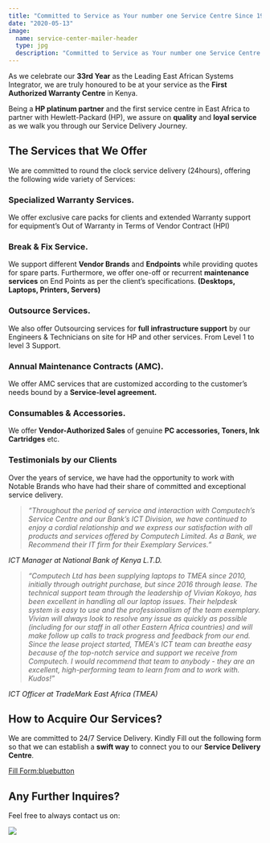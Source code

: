 ```yaml
---
title: "Committed to Service as Your number one Service Centre Since 1987"
date: "2020-05-13"
image:
  name: service-center-mailer-header
  type: jpg
  description: "Committed to Service as Your number one Service Centre Since 1987"
---
```

 
As we celebrate our __33rd Year__ as the Leading East African Systems Integrator, we are truly honoured to be at your service as the __First Authorized Warranty Centre__ in Kenya.

Being a __HP platinum partner__ and the first service centre in East Africa to partner with Hewlett-Packard (HP), we assure on __quality__ and __loyal service__ as we walk you through our Service Delivery Journey.

## The Services that We Offer

We are committed to round the clock service delivery (24hours), offering the following wide variety of Services:

### Specialized Warranty Services.

We offer exclusive care packs for clients and extended Warranty support for equipment’s Out of Warranty in Terms of Vendor Contract (HPI)
	

### Break & Fix Service. 

We support different __Vendor Brands__ and __Endpoints__ while providing quotes for spare parts. Furthermore, we offer one-off or recurrent __maintenance services__ on End Points as per the client’s specifications. __(Desktops, Laptops, Printers, Servers)__

### Outsource Services.

We also offer Outsourcing services for __full infrastructure support__ by our Engineers & Technicians on site for HP and other services. From Level 1 to level 3 Support.

### Annual Maintenance Contracts (AMC).

We offer AMC services that are customized according to the customer’s needs bound by a __Service-level agreement.__

### Consumables & Accessories.

We offer __Vendor-Authorized Sales__ of genuine __PC accessories, Toners, Ink Cartridges__ etc.

### Testimonials by our Clients

Over the years of service, we have had the opportunity to work with Notable Brands who have had their share of committed and exceptional service delivery.

> _“Throughout the period of service and interaction with Computech’s Service Centre and our Bank’s ICT Division, we have continued to enjoy a cordial relationship and we express our satisfaction with all products and services offered by Computech Limited. As a Bank, we Recommend their IT firm for their Exemplary Services.”_

_ICT Manager at National Bank of Kenya L.T.D._

> _“Computech Ltd has been supplying laptops to TMEA since 2010, initially through outright purchase, but since 2016 through lease. The technical support team through the leadership of Vivian Kokoyo, has been excellent in handling all our laptop issues. Their helpdesk system is easy to use and the professionalism of the team exemplary. Vivian will always look to resolve any issue as quickly as possible (including for our staff in all other Eastern Africa countries) and will make follow up calls to track progress and feedback from our end. Since the lease project started, TMEA's ICT team can breathe easy because of the top-notch service and support we receive from Computech. I would recommend that team to anybody - they are an excellent, high-performing team to learn from and to work with. Kudos!”_

_ICT Officer at TradeMark East Africa (TMEA)_

## How to Acquire Our Services?

We are committed to 24/7 Service Delivery. Kindly Fill out the following form so that we can establish a __swift way__ to connect you to our __Service Delivery Centre__.

[Fill Form:bluebutton](https://forms.office.com/Pages/ResponsePage.aspx?id=-xWXcurnFEC7SOs2nD7iJaISfZVdKdZCtI07wOwEbLFUN1lQQUhNSklZUk9HSlhHT1dMVTRLN0IzOC4u)

## Any Further Inquires?

Feel free to always contact us on:

![](/news/service-center-mailer-footer.jpg)
